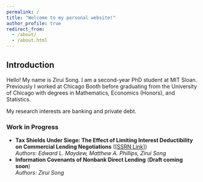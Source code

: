 ```yaml
---
permalink: /
title: "Welcome to my personal website!"
author_profile: true
redirect_from: 
  - /about/
  - /about.html
---
```


<div class="smaller-text">

## Introduction

Hello! My name is Zirui Song. I am a second-year PhD student at MIT Sloan. Previously I worked at Chicago Booth before graduating from the University of Chicago with degrees in Mathematics, Economics (Honors), and Statistics.  

My research interests are banking and private debt.  

### Work in Progress
- **Tax Shields Under Siege: The Effect of Limiting Interest Deductibility on Commercial Lending Negotiations** ([<a href="https://ssrn.com/abstract=5123295" target="_blank" rel="noopener noreferrer">SSRN Link</a>])  
  *Authors: Edward L. Maydew, Matthew A. Phillips, Zirui Song*
- **Information Covenants of Nonbank Direct Lending** (**Draft coming soon**)  
  *Authors: Zirui Song*

</div>
